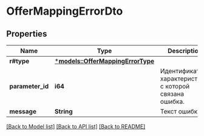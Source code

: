 # OfferMappingErrorDto

## Properties
Name | Type | Description | Notes
------------ | ------------- | ------------- | -------------
**r#type** | [***models::OfferMappingErrorType**](OfferMappingErrorType.md) |  | 
**parameter_id** | **i64** | Идентификатор характеристики, с которой связана ошибка. | [optional] [default to None]
**message** | **String** | Текст ошибки. | 

[[Back to Model list]](../README.md#documentation-for-models) [[Back to API list]](../README.md#documentation-for-api-endpoints) [[Back to README]](../README.md)


